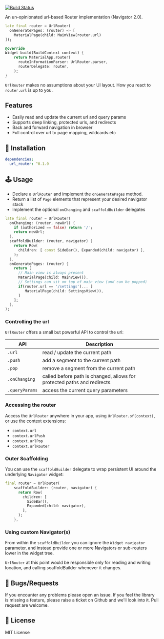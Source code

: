 <a href="https://github.com/gskinnerTeam/flutter-url-router/actions"><img src="https://github.com/gskinnerTeam/flutter-url-router/workflows/core-tests/badge.svg" alt="Build Status"></a>

An un-opinionated url-based Router implementation (Navigator 2.0).

```dart
late final router = UrlRouter(
  onGeneratePages: (router) => [
    MaterialPage(child: MainView(router.url)
]);

@override
Widget build(BuildContext context) {
    return MaterialApp.router(
      routeInformationParser: UrlRouter.parser,
      routerDelegate: router,
    );
}
```
`UrlRouter` makes no assumptions about your UI layout. How you react to `router.url` is up to you.

## Features
* Easily read and update the current url and query params
* Supports deep linking, protected urls, and redirects
* Back and forward navigation in browser
* Full control over url to page mapping, wildcards etc

## 🔨 Installation
```yaml
dependencies:
  url_router: ^0.1.0
```

## 🕹️ Usage
* Declare a `UrlRouter` and implement the `onGeneratePages` method.
* Return a list of `Page` elements that represent your desired navigator stack
* Implement the optional `onChanging` and `scaffoldBuilder` delegates
```dart
late final router = UrlRouter(
  onChanging: (router, newUrl) {
    if (authorized == false) return '/';
    return newUrl;
  },
  scaffoldBuilder: (router, navigator) {
    return Row(
      children: [ const SideBar(), Expanded(child: navigator) ],
    );
  },
  onGeneratePages: (router) {
    return [
      // Main view is always present
      MaterialPage(child: MainView()),
      // Settings can sit on top of main view (and can be popped)
      if(router.url == '/settings')... [
         MaterialPage(child: SettingsView()),
      ]
    ];
  },
);
```

### Controlling the url
`UrlRouter` offers a small but powerful API to control the url:

| API  | Description  |
|---|---|
| `.url`  | read / update the current path  |
| `.push`  | add a segment to the current path   |
| `.pop`  | remove a segment from the current path  |
| `.onChanging`  | called before path is changed, allows for protected paths and redirects  |
| `.queryParams` | access the current query parameters  |


### Accessing the router
Access the `UrlRouter` anywhere in your app, using `UrlRouter.of(context)`, or use the context extensions:
* `context.url`
* `context.urlPush`
* `context.urlPop`
* `context.urlRouter`

### Outer Scaffolding
You can use the `scaffoldBuilder` delegate to wrap persistent UI around the underlying `Navigator` widget:
```dart
final router = UrlRouter(
    scaffoldBuilder: (router, navigator) {
      return Row(
        children: [
          SideBar(),
          Expanded(child: navigator),
        ],
      );
    },
```

### Using custom Navigator(s)
From within the `scaffoldBuilder` you can ignore the `Widget navigator` parameter, and instead provide one or more Navigators or sub-routers lower in the widget tree.

`UrlRouter` at this point would be responsible only for reading and writing location, and calling scaffoldBuilder whenever it changes.

 ## 🐞 Bugs/Requests

If you encounter any problems please open an issue. If you feel the library is missing a feature, please raise a ticket on Github and we'll look into it. Pull request are welcome.

## 📃 License

MIT License
